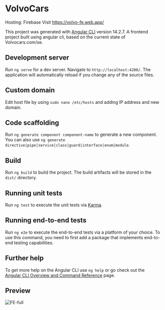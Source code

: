 # VolvoCars

Hosting: Firebase
Visit https://volvo-fe.web.app/ 

This project was generated with [Angular CLI](https://github.com/angular/angular-cli) version 14.2.7.
A frontend project built using angular cli, based on the current state of Volvocars.com/se. 

## Development server

Run `ng serve` for a dev server. Navigate to `http://localhost:4200/`. The application will automatically reload if you change any of the source files.

## Custom domain

Edit host file by using `sudo nano /etc/hosts` and adding IP address and new domain.
## Code scaffolding

Run `ng generate component component-name` to generate a new component. You can also use `ng generate directive|pipe|service|class|guard|interface|enum|module`.

## Build

Run `ng build` to build the project. The build artifacts will be stored in the `dist/` directory.

## Running unit tests

Run `ng test` to execute the unit tests via [Karma](https://karma-runner.github.io).

## Running end-to-end tests

Run `ng e2e` to execute the end-to-end tests via a platform of your choice. To use this command, you need to first add a package that implements end-to-end testing capabilities.

## Further help

To get more help on the Angular CLI use `ng help` or go check out the [Angular CLI Overview and Command Reference](https://angular.io/cli) page.

## Preview 

![FE-full](https://github.com/scapigliata/angular-volvo/blob/main/src/assets/fe-full.png?raw=true)

